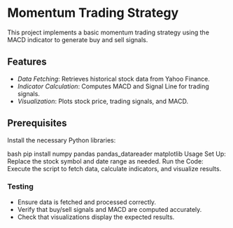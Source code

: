 # Momentum Trading Strategy

This project implements a basic momentum trading strategy using the MACD indicator to generate buy and sell signals.

## Features

- *Data Fetching*: Retrieves historical stock data from Yahoo Finance.
- *Indicator Calculation*: Computes MACD and Signal Line for trading signals.
- *Visualization*: Plots stock price, trading signals, and MACD.

## Prerequisites

Install the necessary Python libraries:

bash
pip install numpy pandas pandas_datareader matplotlib
Usage
Set Up: Replace the stock symbol and date range as needed.
Run the Code: Execute the script to fetch data, calculate indicators, and visualize results.                                                                                                            

### Testing

- Ensure data is fetched and processed correctly.
- Verify that buy/sell signals and MACD are computed accurately.
- Check that visualizations display the expected results.

